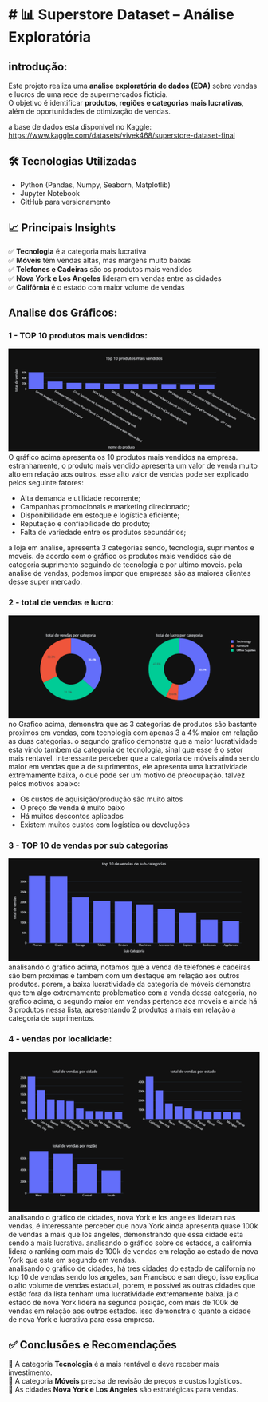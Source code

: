 # # 📊 Superstore Dataset – Análise Exploratória
## introdução:
Este projeto realiza uma **análise exploratória de dados (EDA)** sobre vendas e lucros de uma rede de supermercados fictícia.  
O objetivo é identificar **produtos, regiões e categorias mais lucrativas**, além de oportunidades de otimização de vendas.

a base de dados esta disponivel no Kaggle: https://www.kaggle.com/datasets/vivek468/superstore-dataset-final</br>

## 🛠 Tecnologias Utilizadas
- Python (Pandas, Numpy, Seaborn, Matplotlib)
- Jupyter Notebook
- GitHub para versionamento

## 📈 Principais Insights

✅ **Tecnologia** é a categoria mais lucrativa  
✅ **Móveis** têm vendas altas, mas margens muito baixas  
✅ **Telefones e Cadeiras** são os produtos mais vendidos  
✅ **Nova York e Los Angeles** lideram em vendas entre as cidades  
✅ **Califórnia** é o estado com maior volume de vendas

## Analise dos Gráficos:
### 1 - TOP 10 produtos mais vendidos:
![Grafico do top 10 mais vendidos](image/top10.png)
O gráfico acima apresenta os 10 produtos mais vendidos na empresa. estranhamente, o produto mais vendido apresenta um valor de venda muito alto em relação aos outros. 
esse alto valor de vendas pode ser explicado pelos seguinte fatores:
  - Alta demanda e utilidade recorrente;
  - Campanhas promocionais e marketing direcionado;
  - Disponibilidade em estoque e logística eficiente;
  -  Reputação e confiabilidade do produto;
  -  Falta de variedade entre os produtos secundários;

a loja em analise, apresenta 3 categorias sendo, tecnologia, suprimentos e moveis. de acordo com o gráfico os produtos mais vendidos são de categoria suprimento seguindo de tecnologia e por ultimo moveis.
pela analise de vendas, podemos impor que empresas são as maiores clientes desse super mercado.

### 2 - total de vendas e lucro:
![Grafico do total de vendas e lucro](image/total_Lucro.png)
no Grafico acima, demonstra que as 3 categorias de produtos são bastante proximos em vendas, com tecnologia com apenas 3 a 4% maior em relação as duas categorias. o segundo grafico demonstra que a maior lucratividade esta vindo tambem da categoria de tecnologia, sinal que esse é o setor mais rentavel. interessante perceber que a categoria de móveis ainda sendo maior em vendas que a de suprimentos, ele apresenta uma lucratividade extremamente baixa, o que pode ser um motivo de preocupação. talvez pelos motivos abaixo:
  - Os custos de aquisição/produção são muito altos
  - O preço de venda é muito baixo
  - Há muitos descontos aplicados
  - Existem muitos custos com logística ou devoluções

### 3 - TOP 10 de vendas por sub categorias
![Grafico do top 10 de vendas por sub categorias](image/top10_vendas.png)
analisando o grafico acima, notamos que a venda de telefones e cadeiras são bem proximas e tambem com um destaque em relação aos outros produtos. porem, a baixa lucratividade da categoria de móveis demonstra que tem algo extremamente problematico com a venda dessa categoria, no grafico acima, o segundo maior em vendas pertence aos moveis e ainda há 3 produtos nessa lista, apresentando 2 produtos a mais em relação a categoria de suprimentos.</br>

### 4 - vendas por localidade:
![Grafico de vendas por localidades](image/total_vendas.png)
analisando o gráfico de cidades, nova York e los angeles lideram nas vendas, é interessante perceber que nova York ainda apresenta quase 100k de vendas a mais que los angeles, demonstrando que essa cidade esta sendo a mais lucrativa. analisando o gráfico sobre os estados, a california lidera o ranking com mais de 100k de vendas em relação ao estado de nova York que esta em segundo em vendas.</br>
analisando o gráfico de cidades, há tres cidades do estado de california no top 10 de vendas sendo los angeles, san Francisco e san diego, isso explica o alto volume de vendas estadual, porem, e possível as outras cidades que estão fora da lista tenham uma lucratividade extremamente baixa. já o estado de nova York lidera na segunda posição, com mais de 100k de vendas em relação aos outros estados. isso demonstra o quanto a cidade de nova York e lucrativa para essa empresa.

## ✅ Conclusões e Recomendações

📌 A categoria **Tecnologia** é a mais rentável e deve receber mais investimento.  
📌 A categoria **Móveis** precisa de revisão de preços e custos logísticos.  
📌 As cidades **Nova York e Los Angeles** são estratégicas para vendas.  
